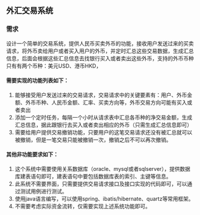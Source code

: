 ## 外汇交易系统

### 需求
设计一个简单的交易系统，提供人民币买卖外币的功能，接收用户发送过来的买卖请求，将外币卖给用户或者买入用户的外币，并定时汇总这些交易数据，生成汇总信息，后面会根据这些汇总信息去找银行买入或者卖出这些外币，支持的外币币种只有有两个币种：美元USD、港币HKD，

#### 需要实现的功能列表如下：

1. 能够接受用户发送过来的交易请求，交易请求中的关键要素有：用户、外币金额、外币币种、人民币金额、汇率、买卖方向等，外币交易方向可能有买入或者卖出
2. 添加一个定时任务，每隔一个小时从请求表中汇总各币种的净交易金额，生成汇总信息，据此跟银行去买入或者卖出相应的外币（只需生成汇总信息即可）
3. 需要给用户提供交易撤销功能，只要用户的这笔交易请求还没有被汇总就可以被撤销，但是一笔交易只能被撤销一次，撤销之后不可以再次撤销。

#### 其他非功能要求如下：

1. 这个系统中需要使用关系数据库（oracle、mysql或者sqlserver），提供数据库建表语句即可，建表语句中要包括数据库表的索引、主键等信息。
2. 此系统不需要界面，只需要提供交易请求接口及接口实现的代码即可，可以通过测试用例进行测试。
3. 使用java语言编写，可以使用spring、ibatis/hibernate、quartz等常用框架。
4. 不需要考虑实际资金流转，仅需要实现上述系统功能即可。
